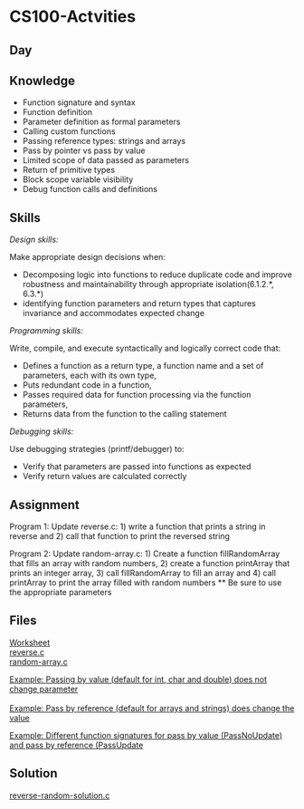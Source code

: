 # CS100-Actvities


## Day

## Knowledge
* Function signature and syntax
* Function definition
* Parameter definition as formal parameters
* Calling custom functions
* Passing reference types: strings and arrays
* Pass by pointer vs pass by value
* Limited scope of data passed as parameters
* Return of primitive types
* Block scope variable visibility
* Debug function calls and definitions



## Skills
_Design skills:_

Make appropriate design decisions when:

* Decomposing logic into functions to reduce duplicate code and improve robustness and maintainability through appropriate isolation(6.1.2.\*, 6.3.\*)
* identifying function parameters and return types that captures invariance and accommodates expected change

_Programming skills:_

Write, compile, and execute syntactically and logically correct code that:

* Defines a function as a return type, a function name and a set of parameters, each with its own type,
* Puts redundant code in a function,
* Passes required data for function processing via the function parameters,
* Returns data from the function to the calling statement

_Debugging skills:_

Use debugging strategies (printf/debugger) to:

* Verify that parameters are passed into functions as expected
* Verify return values are calculated correctly



## Assignment
Program 1: Update reverse.c: 1) write a function that prints a string in reverse and 2) call that function to print the reversed string

Program 2: Update random-array.c: 1) Create a function fillRandomArray that fills an array with random numbers, 2) create a function printArray that prints an integer array, 3) call fillRandomArray to fill an array and 4) call printArray to print the array filled with random numbers
** Be sure to use the appropriate parameters

## Files
[Worksheet](handout.docx)<br>
[reverse.c](reverse.c)<br>
[random-array.c](random-array.c)<br>


[Example: Passing by value (default for int, char and double) does not change parameter](example1.c)<br>	
[Example: Pass by reference (default for arrays and strings) does change the value](example2.c)<br>

[Example: Different function signatures for pass by value (Pass<Type>NoUpdate) and pass by reference (Pass<type>Update](example3.c)<br>	


## Solution

[reverse-random-solution.c](reverse-random-solution.c])